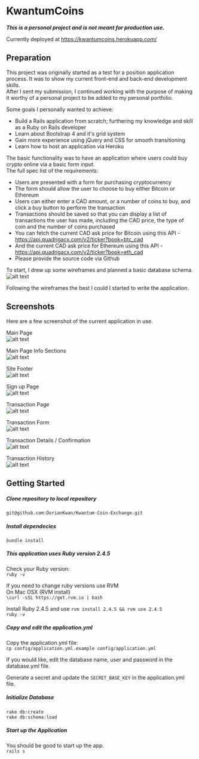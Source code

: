 KwantumCoins
======
**_This is a personal project and is not meant for production use._**

Currently deployed at https://kwantumcoins.herokuapp.com/

Preparation
---
This project was originally started as a test for a position application process.  It was to show my current front-end and back-end development skills.  
After I sent my submission, I continued working with the purpose of making it worthy of a personal project to be added to my personal portfolio.  

Some goals I personally wanted to achieve:  
 - Build a Rails application from scratch; furthering my knowledge and skill as a Ruby on Rails developer
 - Learn about Bootstrap 4 and it's grid system
 - Gain more experience using jQuery and CSS for smooth transitioning
 - Learn how to host an application via Heroku

The basic functionality was to have an application where users could buy crypto online via a basic form input.  
The full spec list of the requirements:  
 - Users are presented with a form for purchasing cryptocurrency
 - The form should allow the user to choose to buy either Bitcoin or Ethereum
 - Users can either enter a CAD amount, or a number of coins to buy, and click a buy button to perform the transaction
 - Transactions should be saved so that you can display a list of transactions the user has made, including the CAD price, the type of coin and the number of coins purchased
 - You can fetch the current CAD ask price for Bitcoin using this API - https://api.quadrigacx.com/v2/ticker?book=btc_cad
 - And the current CAD ask price for Ethereum using this API - https://api.quadrigacx.com/v2/ticker?book=eth_cad
 - Please provide the source code via Github

 To start, I drew up some wireframes and planned a basic database schema.  
 ![alt text](app/assets/images/screenshots/wireframes_and_schema.jpg?raw=true "Wireframes and Schema")

Following the wireframes the best I could I started to write the application.  

Screenshots
---
Here are a few screenshot of the current application in use.  

Main Page  
![alt text](app/assets/images/screenshots/main-page.png?raw=true)  

Main Page Info Sections  
![alt text](app/assets/images/screenshots/main-page-2.png?raw=true)

Site Footer  
![alt text](app/assets/images/screenshots/main-page-3.png?raw=true)

Sign up Page  
![alt text](app/assets/images/screenshots/registration.png?raw=true)  

Transaction Page  
![alt text](app/assets/images/screenshots/transaction-form.png?raw=true)

Transaction Form  
![alt text](app/assets/images/screenshots/transaction-form-2.png?raw=true)  

Transaction Details / Confirmation  
![alt text](app/assets/images/screenshots/transaction-details.png?raw=true)  

Transaction History  
![alt text](app/assets/images/screenshots/transaction-history.png?raw=true)  
  


Getting Started
---

##### Clone repository to local repository  
 `git@github.com:DorianKwan/Kwantum-Coin-Exchange.git`

##### Install dependecies  
`bundle install`  

##### This application uses Ruby version 2.4.5
Check your Ruby version:  
`ruby -v`

If you need to change ruby versions use RVM  
On Mac OSX (RVM install)  
`\curl -sSL https://get.rvm.io | bash`  

Install Ruby 2.4.5 and use 
`rvm install 2.4.5 && rvm use 2.4.5`  
`ruby -v`

##### Copy and edit the application.yml  
Copy the application.yml file:  
`cp config/application.yml.example config/application.yml`  

If you would like, edit the database name, user and password in the database.yml file.  

Generate a secret and update the `SECRET_BASE_KEY` in the application.yml file.  

##### Initialize Database
`rake db:create`  
`rake db:schema:load`  

##### Start up the Application
You should be good to start up the app.  
`rails s`
